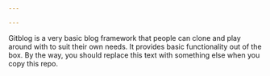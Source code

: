 ```yaml
---

---
```


Gitblog is a very basic blog framework that people can clone and play around with to suit their own needs. It provides basic functionality out of the box. By the way, you should replace this text with something else when you copy this repo.